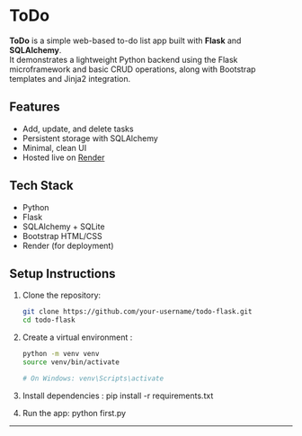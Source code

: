# ToDo

**ToDo** is a simple web-based to-do list app built with **Flask** and **SQLAlchemy**.  
It demonstrates a lightweight Python backend using the Flask microframework and basic CRUD operations, along with Bootstrap templates and Jinja2 integration.

## Features

- Add, update, and delete tasks
- Persistent storage with SQLAlchemy
- Minimal, clean UI
- Hosted live on [Render](https://todo-x671.onrender.com/)

## Tech Stack

- Python
- Flask
- SQLAlchemy + SQLite
- Bootstrap HTML/CSS
- Render (for deployment)

## Setup Instructions

1. Clone the repository:

   ```bash
   git clone https://github.com/your-username/todo-flask.git
   cd todo-flask

   ```

2. Create a virtual environment :

   ```bash
   python -m venv venv
   source venv/bin/activate

   # On Windows: venv\Scripts\activate

   ```

3. Install dependencies :
   pip install -r requirements.txt

4. Run the app:
   python first.py

---
